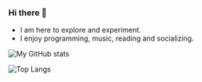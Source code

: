 ### Hi there 👋

<!--
**vastutsav/vastutsav** is a ✨ _special_ ✨ repository because its `README.md` (this file) appears on your GitHub profile.
-->

- I am here to explore and experiment.
- I enjoy programming, music, reading and socializing.

![My GitHub stats](https://github-readme-stats.vercel.app/api?username=vastutsav&hide=contribs&show_icons=true&hide_rank=true)

![Top Langs](https://github-readme-stats.vercel.app/api/top-langs/?username=vastutsav&langs_count=15)

<!--
Here are some ideas to get you started: (will fill them up later)

- 🔭 I’m currently working on ...
- 🌱 I’m currently learning ...
- 👯 I’m looking to collaborate on ...
- 🤔 I’m looking for help with ...
- 💬 Ask me about ...
- 📫 How to reach me: ...
- 😄 Pronouns: ...
- ⚡ Fun fact: ...
-->
